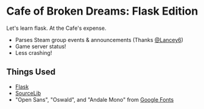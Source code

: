 Cafe of Broken Dreams: Flask Edition
======

Let's learn flask. At the Cafe's expense.

- Parses Steam group events & announcements (Thanks [@Lancey6](https://github.com/Lancey6))
- Game server status!
- Less crashing!

Things Used
-----
* [Flask](http://flask.pocoo.org/)
* [SourceLib](https://github.com/frostschutz/SourceLib)
* "Open Sans", "Oswald", and "Andale Mono" from [Google Fonts](https://www.google.com/fonts)
